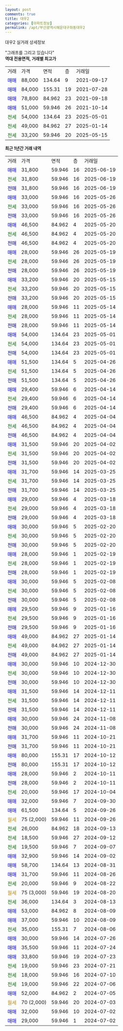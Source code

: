```yaml
---
layout: post
comments: true
title: 대우2
categories: [아파트정보]
permalink: /apt/부산광역시해운대구좌동대우2
---
```


대우2 실거래 상세정보

<script type="text/javascript">
  google.charts.load('current', {'packages':['line', 'corechart']});
  google.charts.setOnLoadCallback(drawChart);

  function drawChart() {
    var data = new google.visualization.DataTable();
    data.addColumn('date', '거래일');
    data.addColumn('number', "매매");
    data.addColumn('number', "전세");
    data.addColumn('number', "전매");

    data.addRows([[new Date(Date.parse("2025-06-19")), 31800, null, null], [new Date(Date.parse("2025-06-19")), null, 31800, null], [new Date(Date.parse("2025-06-19")), null, null, 31800], [new Date(Date.parse("2025-05-26")), 33000, null, null], [new Date(Date.parse("2025-05-26")), null, 33000, null], [new Date(Date.parse("2025-05-26")), null, null, 33000], [new Date(Date.parse("2025-05-20")), 46500, null, null], [new Date(Date.parse("2025-05-20")), null, 46500, null], [new Date(Date.parse("2025-05-20")), null, null, 46500], [new Date(Date.parse("2025-05-19")), 28000, null, null], [new Date(Date.parse("2025-05-19")), null, 28000, null], [new Date(Date.parse("2025-05-19")), null, null, 28000], [new Date(Date.parse("2025-05-15")), 33200, null, null], [new Date(Date.parse("2025-05-15")), null, 33200, null], [new Date(Date.parse("2025-05-15")), null, null, 33200], [new Date(Date.parse("2025-05-14")), 28000, null, null], [new Date(Date.parse("2025-05-14")), null, 28000, null], [new Date(Date.parse("2025-05-14")), null, null, 28000], [new Date(Date.parse("2025-05-01")), 54000, null, null], [new Date(Date.parse("2025-05-01")), null, 54000, null], [new Date(Date.parse("2025-05-01")), null, null, 54000], [new Date(Date.parse("2025-04-26")), 51500, null, null], [new Date(Date.parse("2025-04-26")), null, 51500, null], [new Date(Date.parse("2025-04-26")), null, null, 51500], [new Date(Date.parse("2025-04-14")), 29400, null, null], [new Date(Date.parse("2025-04-14")), null, 29400, null], [new Date(Date.parse("2025-04-14")), null, null, 29400], [new Date(Date.parse("2025-04-04")), 46500, null, null], [new Date(Date.parse("2025-04-04")), null, 46500, null], [new Date(Date.parse("2025-04-04")), null, null, 46500], [new Date(Date.parse("2025-04-02")), 31500, null, null], [new Date(Date.parse("2025-04-02")), null, 31500, null], [new Date(Date.parse("2025-04-02")), null, null, 31500], [new Date(Date.parse("2025-03-25")), 31700, null, null], [new Date(Date.parse("2025-03-25")), null, 31700, null], [new Date(Date.parse("2025-03-25")), null, null, 31700], [new Date(Date.parse("2025-03-18")), 29000, null, null], [new Date(Date.parse("2025-03-18")), null, 29000, null], [new Date(Date.parse("2025-03-18")), null, null, 29000], [new Date(Date.parse("2025-02-20")), 30000, null, null], [new Date(Date.parse("2025-02-20")), null, 30000, null], [new Date(Date.parse("2025-02-20")), null, null, 30000], [new Date(Date.parse("2025-02-19")), 28000, null, null], [new Date(Date.parse("2025-02-19")), null, 28000, null], [new Date(Date.parse("2025-02-19")), null, null, 28000], [new Date(Date.parse("2025-02-08")), 30000, null, null], [new Date(Date.parse("2025-02-08")), null, 30000, null], [new Date(Date.parse("2025-02-08")), null, null, 30000], [new Date(Date.parse("2025-01-16")), 29500, null, null], [new Date(Date.parse("2025-01-16")), null, 29500, null], [new Date(Date.parse("2025-01-16")), null, null, 29500], [new Date(Date.parse("2025-01-14")), 49000, null, null], [new Date(Date.parse("2025-01-14")), null, 49000, null], [new Date(Date.parse("2025-01-14")), null, null, 49000], [new Date(Date.parse("2024-12-30")), 30000, null, null], [new Date(Date.parse("2024-12-30")), null, 30000, null], [new Date(Date.parse("2024-12-30")), null, null, 30000], [new Date(Date.parse("2024-12-11")), 31500, null, null], [new Date(Date.parse("2024-12-11")), null, 31500, null], [new Date(Date.parse("2024-12-11")), null, null, 31500], [new Date(Date.parse("2024-11-08")), 30000, null, null], [new Date(Date.parse("2024-11-08")), null, null, 30000], [new Date(Date.parse("2024-10-21")), 31700, null, null], [new Date(Date.parse("2024-10-21")), null, null, 31700], [new Date(Date.parse("2024-10-12")), 80000, null, null], [new Date(Date.parse("2024-10-12")), null, null, 80000], [new Date(Date.parse("2024-10-11")), 28000, null, null], [new Date(Date.parse("2024-10-11")), null, null, 28000], [new Date(Date.parse("2024-10-04")), null, 20000, null], [new Date(Date.parse("2024-09-30")), 32000, null, null], [new Date(Date.parse("2024-09-26")), 61500, null, null], [new Date(Date.parse("2024-09-26")), null, null, null], [new Date(Date.parse("2024-09-13")), null, 26000, null], [new Date(Date.parse("2024-09-12")), null, 18500, null], [new Date(Date.parse("2024-09-07")), null, 19500, null], [new Date(Date.parse("2024-09-02")), 32900, null, null], [new Date(Date.parse("2024-08-31")), 58700, null, null], [new Date(Date.parse("2024-08-26")), 31700, null, null], [new Date(Date.parse("2024-08-22")), null, 20000, null], [new Date(Date.parse("2024-08-20")), null, null, null], [new Date(Date.parse("2024-08-13")), null, 36000, null], [new Date(Date.parse("2024-08-09")), 53000, null, null], [new Date(Date.parse("2024-08-09")), 37000, null, null], [new Date(Date.parse("2024-08-06")), null, 35000, null], [new Date(Date.parse("2024-07-26")), 30000, null, null], [new Date(Date.parse("2024-07-24")), 35500, null, null], [new Date(Date.parse("2024-07-23")), 33800, null, null], [new Date(Date.parse("2024-07-21")), null, 19000, null], [new Date(Date.parse("2024-07-10")), null, 18000, null], [new Date(Date.parse("2024-07-06")), null, 19000, null], [new Date(Date.parse("2024-07-05")), 52000, null, null], [new Date(Date.parse("2024-07-03")), null, null, null], [new Date(Date.parse("2024-07-02")), 32000, null, null], [new Date(Date.parse("2024-07-02")), 29000, null, null]]);

    var options = {
      hAxis: {
        format: 'yyyy/MM/dd'
      },    
      lineWidth: 0,
      pointsVisible: true,    
      title: '최근 1년간 유형별 실거래가 분포',
      legend: { position: 'bottom' }
    };

    var formatter = new google.visualization.NumberFormat({pattern:'###,###'} );
    formatter.format(data, 1);
    formatter.format(data, 2);
    
    setTimeout(function() {
        var chart = new google.visualization.LineChart(document.getElementById('columnchart_material'));
        chart.draw(data, (options));
        document.getElementById('loading').style.display = 'none';
    }, 200);
  }
</script>


<div id="loading" style="z-index:20; display: block; margin-left: 0px">"그래프를 그리고 있습니다"</div>
<div id="columnchart_material" style="width: 95%; margin-left: 0px; display: block"></div>
<!-- contents start -->
<b>역대 전용면적, 거래별 최고가</b>
<table class="sortable">
    <tr>
      <td>거래</td>
      <td>가격</td>
      <td>면적</td>
      <td>층</td>
      <td>거래일</td>
    </tr>
        <tr>
          <td><a style="color: blue">매매</a></td>
          <td>88,000</td>
          <td>134.64</td>
          <td>9</td>
          <td>2021-09-17</td>
        </tr>            <tr>
          <td><a style="color: blue">매매</a></td>
          <td>84,000</td>
          <td>155.31</td>
          <td>19</td>
          <td>2021-07-28</td>
        </tr>            <tr>
          <td><a style="color: blue">매매</a></td>
          <td>78,800</td>
          <td>84.962</td>
          <td>23</td>
          <td>2021-09-18</td>
        </tr>            <tr>
          <td><a style="color: blue">매매</a></td>
          <td>51,000</td>
          <td>59.946</td>
          <td>26</td>
          <td>2021-10-14</td>
        </tr>        
        <tr>
              <td><a style="color: darkgreen">전세</a></td>
              <td>54,000</td>
              <td>134.64</td>
              <td>23</td>
              <td>2025-05-01</td>
            </tr>            <tr>
              <td><a style="color: darkgreen">전세</a></td>
              <td>49,000</td>
              <td>84.962</td>
              <td>27</td>
              <td>2025-01-14</td>
            </tr>            <tr>
              <td><a style="color: darkgreen">전세</a></td>
              <td>33,200</td>
              <td>59.946</td>
              <td>20</td>
              <td>2025-05-15</td>
            </tr>        
    
</table>

<b>최근 1년간 거래 내역</b>

<table class="sortable">
    <tr>
      <td>거래</td>
      <td>가격</td>
      <td>면적</td>
      <td>층</td>
      <td>거래일</td>
    </tr>
    <tr>
      <td><a style="color: blue">매매</a></td>
      <td>31,800</td>
      <td>59.946</td>
      <td>16</td>
      <td>2025-06-19</td>
    </tr>          <tr>
      <td><a style="color: darkgreen">전세</a></td>
      <td>31,800</td>
      <td>59.946</td>
      <td>16</td>
      <td>2025-06-19</td>
    </tr>          <tr>
      <td><a style="color: darkblue">전매</a></td>
      <td>31,800</td>
      <td>59.946</td>
      <td>16</td>
      <td>2025-06-19</td>
    </tr>          <tr>
      <td><a style="color: blue">매매</a></td>
      <td>33,000</td>
      <td>59.946</td>
      <td>16</td>
      <td>2025-05-26</td>
    </tr>          <tr>
      <td><a style="color: darkgreen">전세</a></td>
      <td>33,000</td>
      <td>59.946</td>
      <td>16</td>
      <td>2025-05-26</td>
    </tr>          <tr>
      <td><a style="color: darkblue">전매</a></td>
      <td>33,000</td>
      <td>59.946</td>
      <td>16</td>
      <td>2025-05-26</td>
    </tr>          <tr>
      <td><a style="color: blue">매매</a></td>
      <td>46,500</td>
      <td>84.962</td>
      <td>4</td>
      <td>2025-05-20</td>
    </tr>          <tr>
      <td><a style="color: darkgreen">전세</a></td>
      <td>46,500</td>
      <td>84.962</td>
      <td>4</td>
      <td>2025-05-20</td>
    </tr>          <tr>
      <td><a style="color: darkblue">전매</a></td>
      <td>46,500</td>
      <td>84.962</td>
      <td>4</td>
      <td>2025-05-20</td>
    </tr>          <tr>
      <td><a style="color: blue">매매</a></td>
      <td>28,000</td>
      <td>59.946</td>
      <td>26</td>
      <td>2025-05-19</td>
    </tr>          <tr>
      <td><a style="color: darkgreen">전세</a></td>
      <td>28,000</td>
      <td>59.946</td>
      <td>26</td>
      <td>2025-05-19</td>
    </tr>          <tr>
      <td><a style="color: darkblue">전매</a></td>
      <td>28,000</td>
      <td>59.946</td>
      <td>26</td>
      <td>2025-05-19</td>
    </tr>          <tr>
      <td><a style="color: blue">매매</a></td>
      <td>33,200</td>
      <td>59.946</td>
      <td>20</td>
      <td>2025-05-15</td>
    </tr>          <tr>
      <td><a style="color: darkgreen">전세</a></td>
      <td>33,200</td>
      <td>59.946</td>
      <td>20</td>
      <td>2025-05-15</td>
    </tr>          <tr>
      <td><a style="color: darkblue">전매</a></td>
      <td>33,200</td>
      <td>59.946</td>
      <td>20</td>
      <td>2025-05-15</td>
    </tr>          <tr>
      <td><a style="color: blue">매매</a></td>
      <td>28,000</td>
      <td>59.946</td>
      <td>11</td>
      <td>2025-05-14</td>
    </tr>          <tr>
      <td><a style="color: darkgreen">전세</a></td>
      <td>28,000</td>
      <td>59.946</td>
      <td>11</td>
      <td>2025-05-14</td>
    </tr>          <tr>
      <td><a style="color: darkblue">전매</a></td>
      <td>28,000</td>
      <td>59.946</td>
      <td>11</td>
      <td>2025-05-14</td>
    </tr>          <tr>
      <td><a style="color: blue">매매</a></td>
      <td>54,000</td>
      <td>134.64</td>
      <td>23</td>
      <td>2025-05-01</td>
    </tr>          <tr>
      <td><a style="color: darkgreen">전세</a></td>
      <td>54,000</td>
      <td>134.64</td>
      <td>23</td>
      <td>2025-05-01</td>
    </tr>          <tr>
      <td><a style="color: darkblue">전매</a></td>
      <td>54,000</td>
      <td>134.64</td>
      <td>23</td>
      <td>2025-05-01</td>
    </tr>          <tr>
      <td><a style="color: blue">매매</a></td>
      <td>51,500</td>
      <td>134.64</td>
      <td>5</td>
      <td>2025-04-26</td>
    </tr>          <tr>
      <td><a style="color: darkgreen">전세</a></td>
      <td>51,500</td>
      <td>134.64</td>
      <td>5</td>
      <td>2025-04-26</td>
    </tr>          <tr>
      <td><a style="color: darkblue">전매</a></td>
      <td>51,500</td>
      <td>134.64</td>
      <td>5</td>
      <td>2025-04-26</td>
    </tr>          <tr>
      <td><a style="color: blue">매매</a></td>
      <td>29,400</td>
      <td>59.946</td>
      <td>6</td>
      <td>2025-04-14</td>
    </tr>          <tr>
      <td><a style="color: darkgreen">전세</a></td>
      <td>29,400</td>
      <td>59.946</td>
      <td>6</td>
      <td>2025-04-14</td>
    </tr>          <tr>
      <td><a style="color: darkblue">전매</a></td>
      <td>29,400</td>
      <td>59.946</td>
      <td>6</td>
      <td>2025-04-14</td>
    </tr>          <tr>
      <td><a style="color: blue">매매</a></td>
      <td>46,500</td>
      <td>84.962</td>
      <td>4</td>
      <td>2025-04-04</td>
    </tr>          <tr>
      <td><a style="color: darkgreen">전세</a></td>
      <td>46,500</td>
      <td>84.962</td>
      <td>4</td>
      <td>2025-04-04</td>
    </tr>          <tr>
      <td><a style="color: darkblue">전매</a></td>
      <td>46,500</td>
      <td>84.962</td>
      <td>4</td>
      <td>2025-04-04</td>
    </tr>          <tr>
      <td><a style="color: blue">매매</a></td>
      <td>31,500</td>
      <td>59.946</td>
      <td>20</td>
      <td>2025-04-02</td>
    </tr>          <tr>
      <td><a style="color: darkgreen">전세</a></td>
      <td>31,500</td>
      <td>59.946</td>
      <td>20</td>
      <td>2025-04-02</td>
    </tr>          <tr>
      <td><a style="color: darkblue">전매</a></td>
      <td>31,500</td>
      <td>59.946</td>
      <td>20</td>
      <td>2025-04-02</td>
    </tr>          <tr>
      <td><a style="color: blue">매매</a></td>
      <td>31,700</td>
      <td>59.946</td>
      <td>14</td>
      <td>2025-03-25</td>
    </tr>          <tr>
      <td><a style="color: darkgreen">전세</a></td>
      <td>31,700</td>
      <td>59.946</td>
      <td>14</td>
      <td>2025-03-25</td>
    </tr>          <tr>
      <td><a style="color: darkblue">전매</a></td>
      <td>31,700</td>
      <td>59.946</td>
      <td>14</td>
      <td>2025-03-25</td>
    </tr>          <tr>
      <td><a style="color: blue">매매</a></td>
      <td>29,000</td>
      <td>59.946</td>
      <td>4</td>
      <td>2025-03-18</td>
    </tr>          <tr>
      <td><a style="color: darkgreen">전세</a></td>
      <td>29,000</td>
      <td>59.946</td>
      <td>4</td>
      <td>2025-03-18</td>
    </tr>          <tr>
      <td><a style="color: darkblue">전매</a></td>
      <td>29,000</td>
      <td>59.946</td>
      <td>4</td>
      <td>2025-03-18</td>
    </tr>          <tr>
      <td><a style="color: blue">매매</a></td>
      <td>30,000</td>
      <td>59.946</td>
      <td>5</td>
      <td>2025-02-20</td>
    </tr>          <tr>
      <td><a style="color: darkgreen">전세</a></td>
      <td>30,000</td>
      <td>59.946</td>
      <td>5</td>
      <td>2025-02-20</td>
    </tr>          <tr>
      <td><a style="color: darkblue">전매</a></td>
      <td>30,000</td>
      <td>59.946</td>
      <td>5</td>
      <td>2025-02-20</td>
    </tr>          <tr>
      <td><a style="color: blue">매매</a></td>
      <td>28,000</td>
      <td>59.946</td>
      <td>1</td>
      <td>2025-02-19</td>
    </tr>          <tr>
      <td><a style="color: darkgreen">전세</a></td>
      <td>28,000</td>
      <td>59.946</td>
      <td>1</td>
      <td>2025-02-19</td>
    </tr>          <tr>
      <td><a style="color: darkblue">전매</a></td>
      <td>28,000</td>
      <td>59.946</td>
      <td>1</td>
      <td>2025-02-19</td>
    </tr>          <tr>
      <td><a style="color: blue">매매</a></td>
      <td>30,000</td>
      <td>59.946</td>
      <td>5</td>
      <td>2025-02-08</td>
    </tr>          <tr>
      <td><a style="color: darkgreen">전세</a></td>
      <td>30,000</td>
      <td>59.946</td>
      <td>5</td>
      <td>2025-02-08</td>
    </tr>          <tr>
      <td><a style="color: darkblue">전매</a></td>
      <td>30,000</td>
      <td>59.946</td>
      <td>5</td>
      <td>2025-02-08</td>
    </tr>          <tr>
      <td><a style="color: blue">매매</a></td>
      <td>29,500</td>
      <td>59.946</td>
      <td>9</td>
      <td>2025-01-16</td>
    </tr>          <tr>
      <td><a style="color: darkgreen">전세</a></td>
      <td>29,500</td>
      <td>59.946</td>
      <td>9</td>
      <td>2025-01-16</td>
    </tr>          <tr>
      <td><a style="color: darkblue">전매</a></td>
      <td>29,500</td>
      <td>59.946</td>
      <td>9</td>
      <td>2025-01-16</td>
    </tr>          <tr>
      <td><a style="color: blue">매매</a></td>
      <td>49,000</td>
      <td>84.962</td>
      <td>27</td>
      <td>2025-01-14</td>
    </tr>          <tr>
      <td><a style="color: darkgreen">전세</a></td>
      <td>49,000</td>
      <td>84.962</td>
      <td>27</td>
      <td>2025-01-14</td>
    </tr>          <tr>
      <td><a style="color: darkblue">전매</a></td>
      <td>49,000</td>
      <td>84.962</td>
      <td>27</td>
      <td>2025-01-14</td>
    </tr>          <tr>
      <td><a style="color: blue">매매</a></td>
      <td>30,000</td>
      <td>59.946</td>
      <td>10</td>
      <td>2024-12-30</td>
    </tr>          <tr>
      <td><a style="color: darkgreen">전세</a></td>
      <td>30,000</td>
      <td>59.946</td>
      <td>10</td>
      <td>2024-12-30</td>
    </tr>          <tr>
      <td><a style="color: darkblue">전매</a></td>
      <td>30,000</td>
      <td>59.946</td>
      <td>10</td>
      <td>2024-12-30</td>
    </tr>          <tr>
      <td><a style="color: blue">매매</a></td>
      <td>31,500</td>
      <td>59.946</td>
      <td>14</td>
      <td>2024-12-11</td>
    </tr>          <tr>
      <td><a style="color: darkgreen">전세</a></td>
      <td>31,500</td>
      <td>59.946</td>
      <td>14</td>
      <td>2024-12-11</td>
    </tr>          <tr>
      <td><a style="color: darkblue">전매</a></td>
      <td>31,500</td>
      <td>59.946</td>
      <td>14</td>
      <td>2024-12-11</td>
    </tr>          <tr>
      <td><a style="color: blue">매매</a></td>
      <td>30,000</td>
      <td>59.946</td>
      <td>24</td>
      <td>2024-11-08</td>
    </tr>          <tr>
      <td><a style="color: darkblue">전매</a></td>
      <td>30,000</td>
      <td>59.946</td>
      <td>24</td>
      <td>2024-11-08</td>
    </tr>          <tr>
      <td><a style="color: blue">매매</a></td>
      <td>31,700</td>
      <td>59.946</td>
      <td>11</td>
      <td>2024-10-21</td>
    </tr>          <tr>
      <td><a style="color: darkblue">전매</a></td>
      <td>31,700</td>
      <td>59.946</td>
      <td>11</td>
      <td>2024-10-21</td>
    </tr>          <tr>
      <td><a style="color: blue">매매</a></td>
      <td>80,000</td>
      <td>155.31</td>
      <td>17</td>
      <td>2024-10-12</td>
    </tr>          <tr>
      <td><a style="color: darkblue">전매</a></td>
      <td>80,000</td>
      <td>155.31</td>
      <td>17</td>
      <td>2024-10-12</td>
    </tr>          <tr>
      <td><a style="color: blue">매매</a></td>
      <td>28,000</td>
      <td>59.946</td>
      <td>2</td>
      <td>2024-10-11</td>
    </tr>          <tr>
      <td><a style="color: darkblue">전매</a></td>
      <td>28,000</td>
      <td>59.946</td>
      <td>2</td>
      <td>2024-10-11</td>
    </tr>          <tr>
      <td><a style="color: darkgreen">전세</a></td>
      <td>20,000</td>
      <td>59.946</td>
      <td>17</td>
      <td>2024-10-04</td>
    </tr>          <tr>
      <td><a style="color: blue">매매</a></td>
      <td>32,000</td>
      <td>59.946</td>
      <td>7</td>
      <td>2024-09-30</td>
    </tr>          <tr>
      <td><a style="color: blue">매매</a></td>
      <td>61,500</td>
      <td>134.64</td>
      <td>5</td>
      <td>2024-09-26</td>
    </tr>          <tr>
      <td><a style="color: darkgoldenrod">월세</a></td>
      <td>75 (2,000)</td>
      <td>59.946</td>
      <td>11</td>
      <td>2024-09-26</td>
    </tr>          <tr>
      <td><a style="color: darkgreen">전세</a></td>
      <td>26,000</td>
      <td>84.962</td>
      <td>18</td>
      <td>2024-09-13</td>
    </tr>          <tr>
      <td><a style="color: darkgreen">전세</a></td>
      <td>18,500</td>
      <td>59.946</td>
      <td>27</td>
      <td>2024-09-12</td>
    </tr>          <tr>
      <td><a style="color: darkgreen">전세</a></td>
      <td>19,500</td>
      <td>59.946</td>
      <td>7</td>
      <td>2024-09-07</td>
    </tr>          <tr>
      <td><a style="color: blue">매매</a></td>
      <td>32,900</td>
      <td>59.946</td>
      <td>14</td>
      <td>2024-09-02</td>
    </tr>          <tr>
      <td><a style="color: blue">매매</a></td>
      <td>58,700</td>
      <td>134.64</td>
      <td>13</td>
      <td>2024-08-31</td>
    </tr>          <tr>
      <td><a style="color: blue">매매</a></td>
      <td>31,700</td>
      <td>59.946</td>
      <td>11</td>
      <td>2024-08-26</td>
    </tr>          <tr>
      <td><a style="color: darkgreen">전세</a></td>
      <td>20,000</td>
      <td>59.946</td>
      <td>9</td>
      <td>2024-08-22</td>
    </tr>          <tr>
      <td><a style="color: darkgoldenrod">월세</a></td>
      <td>75 (3,000)</td>
      <td>59.946</td>
      <td>19</td>
      <td>2024-08-20</td>
    </tr>          <tr>
      <td><a style="color: darkgreen">전세</a></td>
      <td>36,000</td>
      <td>134.64</td>
      <td>3</td>
      <td>2024-08-13</td>
    </tr>          <tr>
      <td><a style="color: blue">매매</a></td>
      <td>53,000</td>
      <td>84.962</td>
      <td>8</td>
      <td>2024-08-09</td>
    </tr>          <tr>
      <td><a style="color: blue">매매</a></td>
      <td>37,000</td>
      <td>59.946</td>
      <td>10</td>
      <td>2024-08-09</td>
    </tr>          <tr>
      <td><a style="color: darkgreen">전세</a></td>
      <td>35,000</td>
      <td>155.31</td>
      <td>7</td>
      <td>2024-08-06</td>
    </tr>          <tr>
      <td><a style="color: blue">매매</a></td>
      <td>30,000</td>
      <td>59.946</td>
      <td>14</td>
      <td>2024-07-26</td>
    </tr>          <tr>
      <td><a style="color: blue">매매</a></td>
      <td>35,500</td>
      <td>59.946</td>
      <td>11</td>
      <td>2024-07-24</td>
    </tr>          <tr>
      <td><a style="color: blue">매매</a></td>
      <td>33,800</td>
      <td>59.946</td>
      <td>19</td>
      <td>2024-07-23</td>
    </tr>          <tr>
      <td><a style="color: darkgreen">전세</a></td>
      <td>19,000</td>
      <td>59.946</td>
      <td>23</td>
      <td>2024-07-21</td>
    </tr>          <tr>
      <td><a style="color: darkgreen">전세</a></td>
      <td>18,000</td>
      <td>59.946</td>
      <td>16</td>
      <td>2024-07-10</td>
    </tr>          <tr>
      <td><a style="color: darkgreen">전세</a></td>
      <td>19,000</td>
      <td>59.946</td>
      <td>22</td>
      <td>2024-07-06</td>
    </tr>          <tr>
      <td><a style="color: blue">매매</a></td>
      <td>52,000</td>
      <td>84.962</td>
      <td>2</td>
      <td>2024-07-05</td>
    </tr>          <tr>
      <td><a style="color: darkgoldenrod">월세</a></td>
      <td>70 (2,000)</td>
      <td>59.946</td>
      <td>20</td>
      <td>2024-07-03</td>
    </tr>          <tr>
      <td><a style="color: blue">매매</a></td>
      <td>32,000</td>
      <td>59.946</td>
      <td>10</td>
      <td>2024-07-02</td>
    </tr>          <tr>
      <td><a style="color: blue">매매</a></td>
      <td>29,000</td>
      <td>59.946</td>
      <td>1</td>
      <td>2024-07-02</td>
    </tr>      </table>
<!-- contents end -->    

